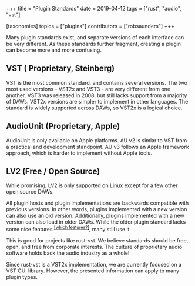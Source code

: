 +++
title = "Plugin Standards"
date = 2019-04-12
tags = ["rust", "audio", "vst"]

[taxonomies]
topics = ["plugins"]
contributors = ["robsaunders"]
+++

Many plugin standards exist, and separate versions of each interface can be very different.  As these standards further fragment, creating a plugin can become more and more confusing.

## VST ( Proprietary, Steinberg)
VST is the most common standard, and contains several versions.
The two most used versions - VST2x and VST3 - are very different from one another.  VST3 was released in 2008, but still lacks support from a majority of DAWs.  VST2x versions are simpler to implement in other languages.  The standard is widely supported across DAWs, so VST2x is a logical choice.

## AudioUnit (Proprietary, Apple)
AudioUnit is only available on Apple platforms. AU v2 is simlar to VST from a practical and development standpoint.  AU v3 follows an Apple framework approach, which is harder to implement without Apple tools.

## LV2 (Free / Open Source)
While promising, LV2 is only supported on Linux except for a few other open source DAWs.

All plugin hosts and plugin implementations are backwards compatible with previous versions.  In other words, plugins implemented with a new version can also use an old version.  Additionally, plugins implemented with a new version can also load in older DAWs. While the older plugin standard lacks some nice features <sup>[[which features?]](https://github.com/rust-dsp/rust-vst/wiki/Plugin-Standards/_edit)</sup>, many still use it.

This is good for projects like rust-vst.  We believe standards should be free, open, and free from corporate interests.  The culture of proprietary audio software holds back the audio industry as a whole!

Since rust-vst is a VST2x implementation, we are currently focused on a VST GUI library.  However, the presented information can apply to many plugin types.